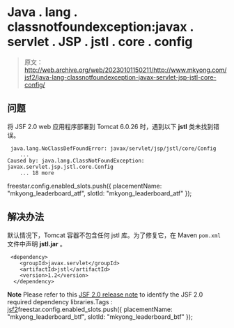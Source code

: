 # Java . lang . classnotfoundexception:javax . servlet . JSP . jstl . core . config

> 原文：<http://web.archive.org/web/20230101150211/http://www.mkyong.com/jsf2/java-lang-classnotfoundexception-javax-servlet-jsp-jstl-core-config/>

## 问题

将 JSF 2.0 web 应用程序部署到 Tomcat 6.0.26 时，遇到以下 **jstl** 类未找到错误。

```
 java.lang.NoClassDefFoundError: javax/servlet/jsp/jstl/core/Config
	...
Caused by: java.lang.ClassNotFoundException: javax.servlet.jsp.jstl.core.Config
	... 18 more 
```

freestar.config.enabled_slots.push({ placementName: "mkyong_leaderboard_atf", slotId: "mkyong_leaderboard_atf" });

## 解决办法

默认情况下，Tomcat 容器不包含任何 jstl 库。为了修复它，在 Maven `pom.xml`文件中声明 **jstl.jar** 。

```
 <dependency>
	<groupId>javax.servlet</groupId>
	<artifactId>jstl</artifactId>
	<version>1.2</version>
  </dependency> 
```

**Note**
Please refer to this [JSF 2.0 release note](http://web.archive.org/web/20210329084319/https://javaserverfaces.dev.java.net/nonav/rlnotes/2.0.0/releasenotes.html) to identify the JSF 2.0 required dependency libraries.Tags : [jsf2](http://web.archive.org/web/20210329084319/https://mkyong.com/tag/jsf2/)freestar.config.enabled_slots.push({ placementName: "mkyong_leaderboard_btf", slotId: "mkyong_leaderboard_btf" });<input type="hidden" id="mkyong-current-postId" value="6920">
